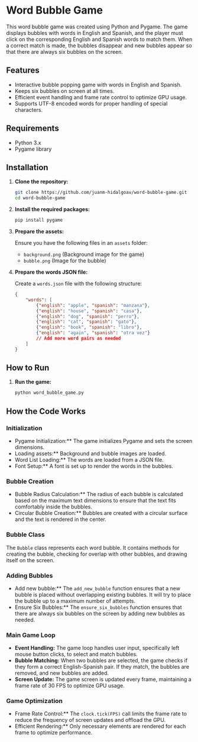 
# Word Bubble Game

This word bubble game was created using Python and Pygame. The game displays bubbles with words in English and Spanish, and the player must click on the corresponding English and Spanish words to match them. When a correct match is made, the bubbles disappear and new bubbles appear so that there are always six bubbles on the screen.

## Features

- Interactive bubble popping game with words in English and Spanish.
- Keeps six bubbles on screen at all times.
- Efficient event handling and frame rate control to optimize GPU usage.
- Supports UTF-8 encoded words for proper handling of special characters.

## Requirements

- Python 3.x
- Pygame library

## Installation

1. **Clone the repository:**

   ```bash
   git clone https://github.com/juanm-hidalgoav/word-bubble-game.git
   cd word-bubble-game
   ```

2. **Install the required packages:**

   ```bash
   pip install pygame
   ```

3. **Prepare the assets:**

   Ensure you have the following files in an `assets` folder:

   - `background.png` (Background image for the game)
   - `bubble.png` (Image for the bubble)

4. **Prepare the words JSON file:**

   Create a `words.json` file with the following structure:

   ```json
   {
       "words": [
           {"english": "apple", "spanish": "manzana"},
           {"english": "house", "spanish": "casa"},
           {"english": "dog", "spanish": "perro"},
           {"english": "cat", "spanish": "gato"},
           {"english": "book", "spanish": "libro"},
           {"english": "again", "spanish": "otra vez"}
           // Add more word pairs as needed
       ]
   }
   ```

## How to Run

1. **Run the game:**

   ```bash
   python word_bubble_game.py
   ```

## How the Code Works

### Initialization

- Pygame Initialization:** The game initializes Pygame and sets the screen dimensions.
- Loading assets:** Background and bubble images are loaded.
- Word List Loading:** The words are loaded from a JSON file.
- Font Setup:** A font is set up to render the words in the bubbles.

### Bubble Creation

- Bubble Radius Calculation:** The radius of each bubble is calculated based on the maximum text dimensions to ensure that the text fits comfortably inside the bubbles.
- Circular Bubble Creation:** Bubbles are created with a circular surface and the text is rendered in the center.

### Bubble Class

The `Bubble` class represents each word bubble. It contains methods for creating the bubble, checking for overlap with other bubbles, and drawing itself on the screen.

### Adding Bubbles

- Add new bubble:** The `add_new_bubble` function ensures that a new bubble is placed without overlapping existing bubbles. It will try to place the bubble up to a maximum number of attempts.
- Ensure Six Bubbles:** The `ensure_six_bubbles` function ensures that there are always six bubbles on the screen by adding new bubbles as needed.

### Main Game Loop

- **Event Handling:** The game loop handles user input, specifically left mouse button clicks, to select and match bubbles.
- **Bubble Matching:** When two bubbles are selected, the game checks if they form a correct English-Spanish pair. If they match, the bubbles are removed, and new bubbles are added.
- **Screen Update:** The game screen is updated every frame, maintaining a frame rate of 30 FPS to optimize GPU usage.

### Game Optimization

- Frame Rate Control:** The `clock.tick(FPS)` call limits the frame rate to reduce the frequency of screen updates and offload the GPU.
- Efficient Rendering:** Only necessary elements are rendered for each frame to optimize performance.

